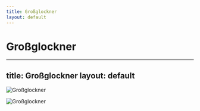 ```yaml
---
title: Großglockner
layout: default
---
```

Großglockner
========================================================
---
title: Großglockner
layout: default
---

![Großglockner](https://bergparadiese.de/wp-content/uploads/2022/06/Der-Grossglockner-vom-Lucknerhaus-aus-betrachtet.jpg)

![Großglockner](https://tourism.hochkoenig.at/media/infrastructure/grossglockner-strasse-blick-auf-grossglockner.jpg)